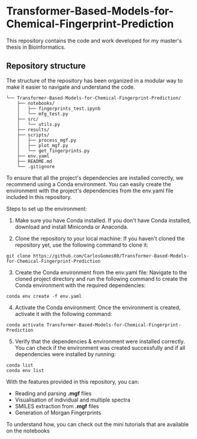 # Transformer-Based-Models-for-Chemical-Fingerprint-Prediction

This repository contains the code and work developed for my master's thesis in Bioinformatics. 

## Repository structure
The structure of the repository has been organized in a modular way to make it easier to navigate and understand the code.

```
└── Transformer-Based-Models-for-Chemical-Fingerprint-Prediction/               
    ├── notebooks/
    │   ├── fingerprints_test.ipynb
    │   └── mfg_test.py                        
    ├── src/                        
    │   └── utils.py                      
    ├── results/                    
    ├── scripts/                   
    │   ├── process_mgf.py
    │   ├── plot_mgf.py              
    │   └── get_fingerprints.py   
    ├── env.yaml                
    ├── README.md
    └── .gitignore
```

To ensure that all the project's dependencies are installed correctly, we recommend using a Conda environment. 
You can easily create the environment with the project's dependencies from the env.yaml file included in this repository.

Steps to set up the environment:

1. Make sure you have Conda installed. If you don't have Conda installed, download and install Miniconda or Anaconda.

2. Clone the repository to your local machine: If you haven't cloned the repository yet, use the following command to clone it:

```
git clone https://github.com/CarlosGomes00/Transformer-Based-Models-for-Chemical-Fingerprint-Prediction
```

3. Create the Conda environment from the env.yaml file: Navigate to the cloned project directory and run the following
command to create the Conda environment with the required dependencies:

```
conda env create -f env.yaml
```

4. Activate the Conda environment: Once the environment is created, activate it with the following command:

```
conda activate Transformer-Based-Models-for-Chemical-Fingerprint-Prediction
```

5. Verify that the dependencies & environment were installed correctly.
You can check if the environment was created successfully and if all dependencies were installed by running:

```
conda list
conda env list
```

With the features provided in this repository, you can:
- Reading and parsing **.mgf** files
- Visualisation of individual and multiple spectra
- SMILES extraction from **.mgf** files
- Generation of Morgan Fingerprints

To understand how, you can check out the mini tutorials that are available on the notebooks